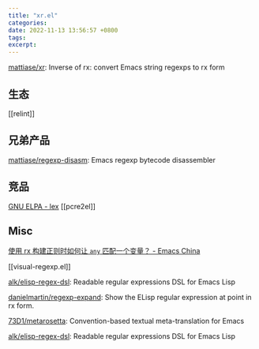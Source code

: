 ```yaml
---
title: "xr.el"
categories: 
date: 2022-11-13 13:56:57 +0800
tags: 
excerpt: 
---
```


[mattiase/xr](https://github.com/mattiase/xr): Inverse of rx: convert Emacs string regexps to rx form


## 生态

[[relint]]



## 兄弟产品

[mattiase/regexp-disasm](https://github.com/mattiase/regexp-disasm): Emacs regexp bytecode disassembler


## 竞品

[GNU ELPA - lex](https://elpa.gnu.org/packages/lex.html)
[[pcre2el]]

## Misc

[使用 rx 构建正则时如何让 `any` 匹配一个变量？ - Emacs China](https://emacs-china.org/t/rx-any/22528)

[[visual-regexp.el]]

[alk/elisp-regex-dsl](https://github.com/alk/elisp-regex-dsl): Readable regular expressions DSL for Emacs Lisp

[danielmartin/regexp-expand](https://github.com/danielmartin/regexp-expand): Show the ELisp regular expression at point in rx form.

[73D1/metarosetta](https://github.com/73D1/metarosetta): Convention-based textual meta-translation for Emacs

[alk/elisp-regex-dsl](https://github.com/alk/elisp-regex-dsl): Readable regular expressions DSL for Emacs Lisp


